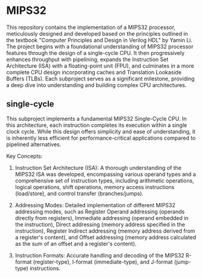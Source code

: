 # MIPS32
This repository contains the implementation of a MIPS32 processor, meticulously designed and developed based on the principles outlined in the textbook "Computer Principles and Design in Verilog HDL" by Yamin Li. The project begins with a foundational understanding of MIPS32 processor features through the design of a single-cycle CPU. It then progressively enhances throughput with pipelining, expands the Instruction Set Architecture (ISA) with a floating-point unit (FPU), and culminates in a more complete CPU design incorporating caches and Translation Lookaside Buffers (TLBs). Each subproject serves as a significant milestone, providing a deep dive into understanding and building complex CPU architectures.

## single-cycle
This subproject implements a fundamental MIPS32 Single-Cycle CPU. In this architecture, each instruction completes its execution within a single clock cycle. While this design offers simplicity and ease of understanding, it is inherently less efficient for performance-critical applications compared to pipelined alternatives.

Key Concepts:

1. Instruction Set Architecture (ISA):  A thorough understanding of the MIPS32 ISA was developed, encompassing various operand types and a comprehensive set of instruction types, including arithmetic operations, logical operations, shift operations, memory access instructions (load/store), and control transfer (branches/jumps).

2. Addressing Modes: Detailed implementation of different MIPS32 addressing modes, such as Register Operand addressing (operands directly from registers), Immediate addressing (operand embedded in the instruction), Direct addressing (memory address specified in the instruction), Register Indirect addressing (memory address derived from a register's content), and Offset addressing (memory address calculated as the sum of an offset and a register's content).

3. Instruction Formats: Accurate handling and decoding of the MIPS32 R-format (register-type), I-format (immediate-type), and J-format (jump-type) instructions.
